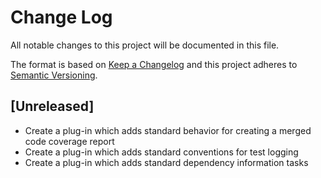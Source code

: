 # Change Log
All notable changes to this project will be documented in this file.

The format is based on [Keep a Changelog](http://keepachangelog.com/)
and this project adheres to [Semantic Versioning](http://semver.org/).

## [Unreleased]
- Create a plug-in which adds standard behavior for creating a merged code coverage report
- Create a plug-in which adds standard conventions for test logging
- Create a plug-in which adds standard dependency information tasks
